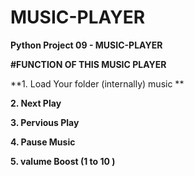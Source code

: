 # MUSIC-PLAYER

**Python Project 09 - MUSIC-PLAYER**

**#FUNCTION OF THIS MUSIC PLAYER**

**1. Load Your folder (internally) music **

**2. Next Play**

**3. Pervious Play**

**4. Pause Music**

**5. valume Boost (1 to 10 )**

